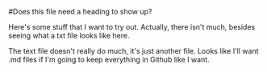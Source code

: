 #Does this file need a heading to show up?

Here's some stuff that I want to try out.
Actually, there isn't much, besides seeing what a txt file looks like here.

The text file doesn't really do much, it's just another file. Looks like I'll want .md files if I'm going to keep everything in Github like I want.
